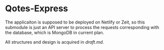 # Qotes-Express

The applicaiton is supposed to be deployed on Netlify or Zeit, so this submodule is just an API server to process the requests corresponding with the database, which is MongoDB in current plan.

All structures and design is acquired in *draft.md*.
